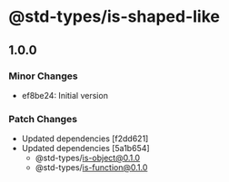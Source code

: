 # @std-types/is-shaped-like

## 1.0.0

### Minor Changes

- ef8be24: Initial version

### Patch Changes

- Updated dependencies [f2dd621]
- Updated dependencies [5a1b654]
  - @std-types/is-object@0.1.0
  - @std-types/is-function@0.1.0
